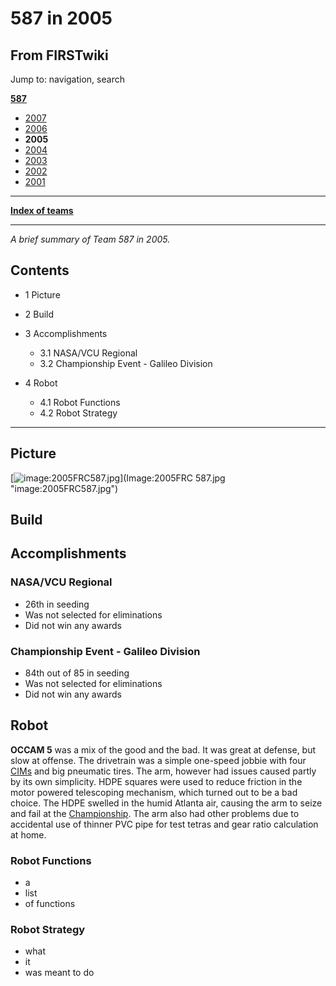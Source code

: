 # 587 in 2005

## From FIRSTwiki

Jump to: navigation, search

**[587](587 "587")**

- [2007](587_in_2007 "587 in 2007")
- [2006](587_in_2006 "587 in 2006")
- **2005**
- [2004](587_in_2004 "587 in 2004")
- [2003](587_in_2003 "587 in 2003")
- [2002](/index.php?title=587_in_2002&action=edit "587 in 2002")
- [2001](/index.php?title=587_in_2001&action=edit "587 in 2001")

--------------------------------------------------------------------------------

**[Index of teams](Index_of_teams "Index of teams")**

--------------------------------------------------------------------------------

_A brief summary of Team 587 in 2005._

## Contents

- 1 Picture
- 2 Build
- 3 Accomplishments

  - 3.1 NASA/VCU Regional
  - 3.2 Championship Event - Galileo Division

- 4 Robot

  - 4.1 Robot Functions
  - 4.2 Robot Strategy

--------------------------------------------------------------------------------

## Picture

[![image:2005FRC587.jpg](/media/c/ca/2005FRC587.jpg)](Image:2005FRC
587.jpg "image:2005FRC587.jpg")

## Build

## Accomplishments

### NASA/VCU Regional

- 26th in seeding
- Was not selected for eliminations
- Did not win any awards

### Championship Event - Galileo Division

- 84th out of 85 in seeding
- Was not selected for eliminations
- Did not win any awards

## Robot

**OCCAM 5** was a mix of the good and the bad. It was great at defense, but slow at offense. The drivetrain was a simple one-speed jobbie with four [CIMs](CIM "CIM") and big pneumatic tires. The arm, however had issues caused partly by its own simplicity. HDPE squares were used to reduce friction in the motor powered telescoping mechanism, which turned out to be a bad choice. The HDPE swelled in the humid Atlanta air, causing the arm to seize and fail at the [Championship](The_Championship_Event "The Championship Event"). The arm also had other problems due to accidental use of thinner PVC pipe for test tetras and gear ratio calculation at home.

### Robot Functions

- a
- list
- of functions

### Robot Strategy

- what
- it
- was meant to do
